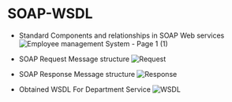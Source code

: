 # SOAP-WSDL

- Standard Components and relationships in SOAP Web services
  ![Employee management System - Page 1 (1)](https://github.com/dhanushka365/SOAP-WSDL/assets/66137046/1e95967d-1597-4a1d-97fc-8a15f42db116)

- SOAP Request Message structure
  ![Request](https://github.com/dhanushka365/SOAP-WSDL/assets/66137046/434ca6ae-5557-416f-9a56-8af0eca08197)

- SOAP Response Message  structure
  ![Response](https://github.com/dhanushka365/SOAP-WSDL/assets/66137046/67042bde-0c52-483c-aaaa-1d22ea546bbb)

- Obtained WSDL For Department Service
  ![WSDL](https://github.com/dhanushka365/SOAP-WSDL/assets/66137046/e2845eae-7d6e-40e8-8fe8-417f0cc06e69)




